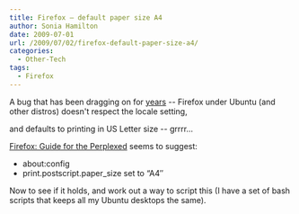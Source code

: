 ```yaml
---
title: Firefox – default paper size A4
author: Sonia Hamilton
date: 2009-07-01
url: /2009/07/02/firefox-default-paper-size-a4/
categories:
  - Other-Tech
tags:
  - Firefox
---
```

A bug that has been dragging on for [years][1] -- Firefox under Ubuntu (and other distros) doesn't respect the locale setting, 


<!--more-->

and defaults to printing in US Letter size -- grrrr&#8230;

[Firefox: Guide for the Perplexed][2] seems to suggest:

  * about:config
  * print.postscript.paper_size set to &#8220;A4&#8243;

Now to see if it holds, and work out a way to script this (I have a set of bash scripts that keeps all my Ubuntu desktops the same).

 [1]: https://bugs.launchpad.net/firefox/+bug/10910
 [2]: http://www.ts-cyberia.net/firefox.html
